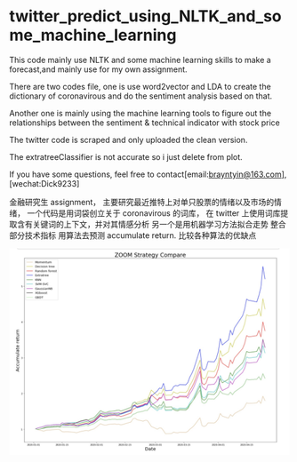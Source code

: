 # twitter_predict_using_NLTK_and_some_machine_learning
This code mainly use NLTK and some machine learning skills to make a forecast,and mainly use for my own assignment.

There are two codes file, one is use word2vector and LDA to create the dictionary of coronavirous and do the sentiment analysis based on that.

Another one is mainly using the machine learning tools to figure out the relationships between the sentiment & technical indicator with stock price

The twitter code is scraped and only uploaded the clean version.

The extratreeClassifier is not accurate so i just delete from plot.

If you have some questions, feel free to contact[email:brayntyin@163.com],[wechat:Dick9233]

金融研究生 assignment，
主要研究最近推特上对单只股票的情绪以及市场的情绪，
一个代码是用词袋创立关于 coronavirous 的词库， 在 twitter 上使用词库提取含有关键词的上下文，并对其情感分析
另一个是用机器学习方法拟合走势
整合部分技术指标 
用算法去预测 accumulate return. 
比较各种算法的优缺点

![image](1588201923050.jpg)
